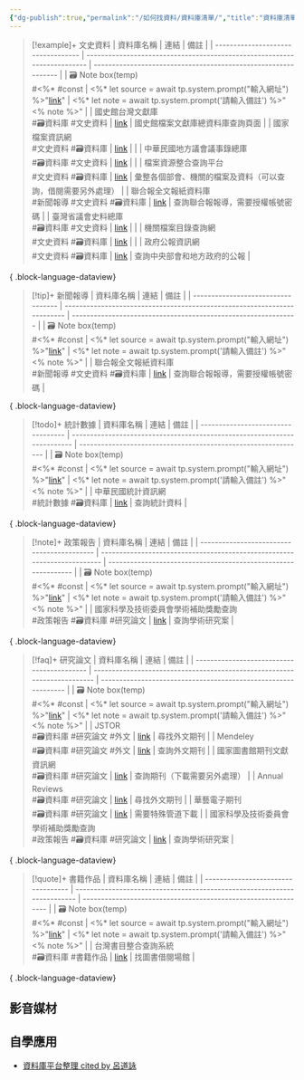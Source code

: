 ```yaml
---
{"dg-publish":true,"permalink":"/如何找資料/資料庫清單/","title":"資料庫清單","tags":["self_learing"],"created":"2025-05-31T09:54:51.583+08:00","updated":"2025-06-18T15:13:52.679+08:00"}
---
```




> [!example]+ 文史資料
>  | 資料庫名稱                              | 連結                                                                       | 備註                                                             |
> | ---------------------------------- | ------------------------------------------------------------------------ | -------------------------------------------------------------- |
> | 🗃️ Note box(temp)<br> #<%* #const | <%* let source = await tp.system.prompt("輸入網址") %>"[link](<% source %>)" | <%* let note =  await tp.system.prompt('請輸入備註') %>"<% note %>" |
> | 國史館台灣文獻庫<br> #🗃️資料庫 #文史資料         | [link](https://www.th.gov.tw/new_site/01archives/01file_archives/)       | 國史館檔案文獻庫總資料庫查詢頁面                                               |
> | 國家檔案資訊網<br> #文史資料 #🗃️資料庫          | [link](https://aa.archives.gov.tw/Home/Index)                            |                                                                |
> | 中華民國地方議會議事錄總庫<br> #🗃️資料庫 #文史資料    | [link](https://journal.th.gov.tw)                                        |                                                                |
> | 檔案資源整合查詢平台<br> #文史資料 #🗃️資料庫       | [link](https://across.archives.gov.tw/naahyint/search.jsp)               | 彙整各個部會、機關的檔案及資料（可以查詢，借閱需要另外處理）                                 |
> | 聯合報全文報紙資料庫<br> #新聞報導 #文史資料 #🗃️資料庫 | [link](https://udndata.com/ndapp/Index?cp=udn)                           | 查詢聯合報報導，需要授權帳號密碼                                               |
> | 臺灣省議會史料總庫<br> #🗃️資料庫 #文史資料        | [link](https://drtpa.th.gov.tw)                                          |                                                                |
> | 機關檔案目錄查詢網<br> #文史資料 #🗃️資料庫        | [link](https://near.archives.gov.tw/home)                                |                                                                |
> | 政府公報資訊網<br> #文史資料 #🗃️資料庫          | [link](https://gaz.ncl.edu.tw/index.jsp)                                 | 查詢中央部會和地方政府的公報                                                 |
> 
{ .block-language-dataview}



> [!tip]+ 新聞報導
>  | 資料庫名稱                              | 連結                                                                       | 備註                                                             |
> | ---------------------------------- | ------------------------------------------------------------------------ | -------------------------------------------------------------- |
> | 🗃️ Note box(temp)<br> #<%* #const | <%* let source = await tp.system.prompt("輸入網址") %>"[link](<% source %>)" | <%* let note =  await tp.system.prompt('請輸入備註') %>"<% note %>" |
> | 聯合報全文報紙資料庫<br> #新聞報導 #文史資料 #🗃️資料庫 | [link](https://udndata.com/ndapp/Index?cp=udn)                           | 查詢聯合報報導，需要授權帳號密碼                                               |
> 
{ .block-language-dataview}




> [!todo]+ 統計數據
>  | 資料庫名稱                              | 連結                                                                       | 備註                                                             |
> | ---------------------------------- | ------------------------------------------------------------------------ | -------------------------------------------------------------- |
> | 🗃️ Note box(temp)<br> #<%* #const | <%* let source = await tp.system.prompt("輸入網址") %>"[link](<% source %>)" | <%* let note =  await tp.system.prompt('請輸入備註') %>"<% note %>" |
> | 中華民國統計資訊網<br> #統計數據 #🗃️資料庫        | [link](https://www.stat.gov.tw/cl.aspx?n=3562)                           | 查詢統計資料                                                         |
> 
{ .block-language-dataview}



> [!note]+ 政策報告
>  | 資料庫名稱                                      | 連結                                                                       | 備註                                                             |
> | ------------------------------------------ | ------------------------------------------------------------------------ | -------------------------------------------------------------- |
> | 🗃️ Note box(temp)<br> #<%* #const         | <%* let source = await tp.system.prompt("輸入網址") %>"[link](<% source %>)" | <%* let note =  await tp.system.prompt('請輸入備註') %>"<% note %>" |
> | 國家科學及技術委員會學術補助獎勵查詢<br> #政策報告 #🗃️資料庫 #研究論文 | [link](https://wsts.nstc.gov.tw/STSWeb/Award/AwardMultiQuery.aspx)       | 查詢學術研究案                                                        |
> 
{ .block-language-dataview}



> [!faq]+ 研究論文
>  | 資料庫名稱                                      | 連結                                                                       | 備註                                                             |
> | ------------------------------------------ | ------------------------------------------------------------------------ | -------------------------------------------------------------- |
> | 🗃️ Note box(temp)<br> #<%* #const         | <%* let source = await tp.system.prompt("輸入網址") %>"[link](<% source %>)" | <%* let note =  await tp.system.prompt('請輸入備註') %>"<% note %>" |
> | JSTOR<br> #🗃️資料庫 #研究論文 #外文                | [link](https://www.jstor.org)                                            | 尋找外文期刊                                                         |
> | Mendeley<br> #🗃️資料庫 #研究論文 #外文             | [link](https://www.mendeley.com/search/)                                 | 查詢外文期刊                                                         |
> | 國家圖書館期刊文獻資訊網<br> #🗃️資料庫 #研究論文             | [link](https://tpl.ncl.edu.tw/NclService/)                               | 查詢期刊（下載需要另外處理）                                                 |
> | Annual Reviews<br> #🗃️資料庫 #研究論文           | [link](https://www.annualreviews.org/)                                   | 尋找外文期刊                                                         |
> | 華藝電子期刊<br> #🗃️資料庫 #研究論文                   | [link](https://www.airitilibrary.com/)                                   | 需要特殊管道下載                                                       |
> | 國家科學及技術委員會學術補助獎勵查詢<br> #政策報告 #🗃️資料庫 #研究論文 | [link](https://wsts.nstc.gov.tw/STSWeb/Award/AwardMultiQuery.aspx)       | 查詢學術研究案                                                        |
> 
{ .block-language-dataview}




> [!quote]+ 書籍作品
>  | 資料庫名稱                              | 連結                                                                       | 備註                                                             |
> | ---------------------------------- | ------------------------------------------------------------------------ | -------------------------------------------------------------- |
> | 🗃️ Note box(temp)<br> #<%* #const | <%* let source = await tp.system.prompt("輸入網址") %>"[link](<% source %>)" | <%* let note =  await tp.system.prompt('請輸入備註') %>"<% note %>" |
> | 台灣書目整合查詢系統<br> #🗃️資料庫 #書籍作品       | [link](https://metadata.ncl.edu.tw/blstkmc/blstkm#tudorkmtop)            | 找圖書借閱場館                                                        |
> 
{ .block-language-dataview}

## 影音媒材

## 自學應用


 - [資料庫平台整理 cited by 呂道詠](https://www.notion.so/112cba3fd06144febf4aa09f32e51f56)
